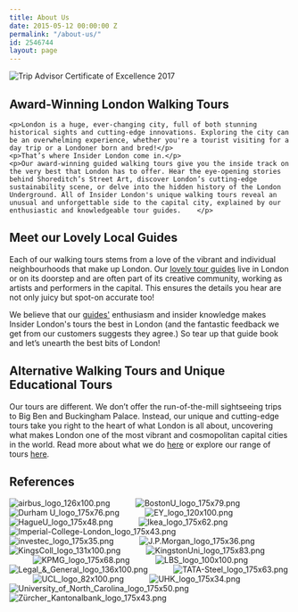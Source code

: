 ```yaml
---
title: About Us
date: 2015-05-12 00:00:00 Z
permalink: "/about-us/"
id: 2546744
layout: page
---
```


<!-- Certificate of Excellence -->
<div>
	<img src="/uploads/2017_COE_Logos_API_178x180_en-US-UK.jpg" alt="Trip Advisor Certificate of Excellence 2017" />
</div>

<!-- Text -->
<div>
	<h2>Award-Winning London Walking Tours</h2>

	<p>London is a huge, ever-changing city, full of both stunning historical sights and cutting-edge innovations. Exploring the city can be an overwhelming experience, whether you're a tourist visiting for a day trip or a Londoner born and bred!</p>
	<p>That’s where Insider London come in.</p>
	<p>Our award-winning guided walking tours give you the inside track on the very best that London has to offer. Hear the eye-opening stories behind Shoreditch’s Street Art, discover London’s cutting-edge sustainability scene, or delve into the hidden history of the London Underground. All of Insider London's unique walking tours reveal an unusual and unforgettable side to the capital city, explained by our enthusiastic and knowledgeable tour guides.	</p>
</div>

<div>
	<h2>Meet our Lovely Local Guides</h2>
	<p>Each of our walking tours stems from a love of the vibrant and individual neighbourhoods that make up London. Our <a href="/tour-guides">lovely tour guides</a> live in London or on its doorstep and are often part of its creative community, working as artists and performers in the capital. This ensures the details you hear are not only juicy but spot-on accurate too!</p>
	<p>We believe that our <a href="/tour-guides">guides'</a> enthusiasm and insider knowledge makes Insider London's tours the best in London (and the fantastic feedback we get from our customers suggests they agree.) So tear up that guide book and let’s unearth the best bits of London!</p>
</div>

<div>
	<h2>Alternative Walking Tours and Unique Educational Tours</h2>
	<p>Our tours are different. We don’t offer the run-of-the-mill sightseeing trips to Big Ben and Buckingham Palace. Instead, our unique and cutting-edge tours take you right to the heart of what London is all about, uncovering what makes London one of the most vibrant and cosmopolitan capital cities in the world. Read more about what we do <a href="/about-us/">here</a> or explore our range of tours <a href="/tours/">here</a>.</p>

## References
![airbus_logo_126x100.png](/uploads/airbus_logo_126x100.png) &emsp;&emsp;&emsp;![BostonU_logo_175x79.png](/uploads/BostonU_logo_175x79.png) &emsp;&emsp;&emsp;![Durham U_logo_175x76.png](/uploads/Durham%20U_logo_175x76.png) &emsp;&emsp;&emsp;![EY_logo_120x100.png](/uploads/EY_logo_120x100.png) &emsp;&emsp;&emsp;![HagueU_logo_175x48.png](/uploads/HagueU_logo_175x48.png) &emsp;&emsp;&emsp;![Ikea_logo_175x62.png](/uploads/Ikea_logo_175x62.png) &emsp;&emsp;&emsp;![Imperial-College-London_logo_175x43.png](/uploads/Imperial-College-London_logo_175x43.png) &emsp;&emsp;&emsp;![investec_logo_175x35.png](/uploads/investec_logo_175x35.png) &emsp;&emsp;&emsp;![J.P.Morgan_logo_175x36.png](/uploads/J.P.Morgan_logo_175x36.png) &emsp;&emsp;&emsp;![KingsColl_logo_131x100.png](/uploads/KingsColl_logo_131x100.png) &emsp;&emsp;&emsp;![KingstonUni_logo_175x83.png](/uploads/KingstonUni_logo_175x83.png) &emsp;&emsp;&emsp;![KPMG_logo_175x68.png](/uploads/KPMG_logo_175x68.png) &emsp;&emsp;&emsp;![LBS_logo_100x100.png](/uploads/LBS_logo_100x100.png) &emsp;&emsp;&emsp;![Legal_&_General_logo_136x100.png](/uploads/Legal_&_General_logo_136x100.png) &emsp;&emsp;&emsp;![TATA-Steel_logo_175x63.png](/uploads/TATA-Steel_logo_175x63.png) &emsp;&emsp;&emsp;![UCL_logo_82x100.png](/uploads/UCL_logo_82x100.png) &emsp;&emsp;&emsp;![UHK_logo_175x34.png](/uploads/UHK_logo_175x34.png) &emsp;&emsp;&emsp;![University_of_North_Carolina_logo_175x50.png](/uploads/University_of_North_Carolina_logo_175x50.png) &emsp;&emsp;&emsp;![Zürcher_Kantonalbank_logo_175x43.png](/uploads/Z%C3%BCrcher_Kantonalbank_logo_175x43.png)